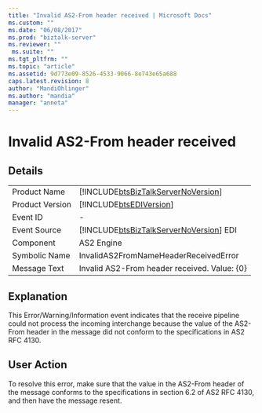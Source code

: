 ```yaml
---
title: "Invalid AS2-From header received | Microsoft Docs"
ms.custom: ""
ms.date: "06/08/2017"
ms.prod: "biztalk-server"
ms.reviewer: ""
 ms.suite: ""
ms.tgt_pltfrm: ""
ms.topic: "article"
ms.assetid: 9d773e09-8526-4533-9066-8e743e65a688
caps.latest.revision: 8
author: "MandiOhlinger"
ms.author: "mandia"
manager: "anneta"
---
```

# Invalid AS2-From header received
## Details  
  
|||  
|-|-|  
|Product Name|[!INCLUDE[btsBizTalkServerNoVersion](../includes/btsbiztalkservernoversion-md.md)]|  
|Product Version|[!INCLUDE[btsEDIVersion](../includes/btsediversion-md.md)]|  
|Event ID|-|  
|Event Source|[!INCLUDE[btsBizTalkServerNoVersion](../includes/btsbiztalkservernoversion-md.md)] EDI|  
|Component|AS2 Engine|  
|Symbolic Name|InvalidAS2FromNameHeaderReceivedError|  
|Message Text|Invalid AS2-From header received.  Value: {0}|  
  
## Explanation  
 This Error/Warning/Information event indicates that the receive pipeline could not process the incoming interchange because the value of the AS2-From header in the message did not conform to the specifications in AS2 RFC 4130.  
  
## User Action  
 To resolve this error, make sure that the value in the AS2-From header of the message conforms to the specifications in section 6.2 of AS2 RFC 4130, and then have the message resent.